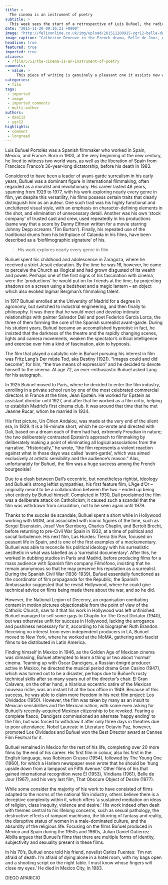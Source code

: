 ```yaml
---
title: >
  The cinema is an instrument of poetry
subtitle: >
  This week sees the start of a retrospective of Luis Buñuel, the radical Spanish filmmaker, at London’s ICA. We take a look at the director’s life and work, identifying the key themes at play in his films: sexuality, satire, and surrealism.
date: "2015-11-20 09:16:21 +0000"
image: "http://felixonline.co.uk/img/upload/201511200915-ygr12-belle-de-jour.jpg"
image_caption: "Catherine Deneuve in the French drama, Belle de Jour, directed by Buñuel in 1967."
headline: true
featured: true
imported: true
aliases:
 - /film/5751/the-cinema-is-an-instrument-of-poetry
comments:
 - value: >
     This piece of writing is genuinely a pleasant one it assists new web visitors, who are wishing for blogging. <br>nike air max zwart met tijgerprint http://www.webenco.nl/?nl-nike-air-max-zwart-met-tijgerprint-17525.html,} <br>nba 2k16 mt locker codes http://grandiosen.mixxt.at/networks/blog/post.teamlove.teamlove:54,Your tips is amazingly intriguing.| <br>nba 2k16 mt generator no survey http://www.woostergrapevine.com/blog/view/id_17182/title_2k16-mt-good-video-games-that-can-give-hours/,Extremely individual friendly website. Tremendous information offered on few clicks on <br>madden 17 news http://explicitty.com/blogs/834/5056/madden-nfl-17-coins-and-the-three-point-shootout,Do the write thing essay examples http://www.applyonlineessaywritingcompanies.xyz/thesis-network-intrusion-detection-system - Thesis network intrusion detection system, Resume for mba admission sample Essay on gun control in canada http://www.anycompanythatcanhelpothersindissertation.xyz/writing-personal-response-essay - Writing personal response
categories:
 - film
tags:
 - imported
 - image
 - imported_comments
 - multi-author
authors:
 - daa112
 - ygr12
highlights:
 - comment
 - longread
---
```


Luis Buñuel Portolés was a Spanish filmmaker who worked in Spain, Mexico, and France. Born in 1900, at the very beginning of the new century, he lived to witness two world wars, as well as the liberation of Spain from Francisco Franco’s 36-year-long dictatorship, before his death in 1983.

Considered to have been a leader of avant-garde surrealism in his early years, Buñuel was a dominant figure in international filmmaking, often regarded as a moralist and revolutionary. His career lasted 48 years, spanning from 1929 to 1977, with his work exploring nearly every genre in film, yet despite this versatility, his films possess certain traits that clearly distinguish him as an auteur. One such trait was his highly functional and uncluttered visual style, with an emphasis on character-defining elements in the shot, and elimination of unnecessary detail. Another was his own ‘stock company’ of trusted cast and crew, used repeatedly in his productions (same way that a score by Danny Elfman written for a movie starring Johnny Depp screams ‘Tim Burton’). Finally, his repeated use of the traditional drums from his birthplace of Calanda in his films, have been described as a ‘biofilmographic signature’ of his.

> His work explores nearly every genre in film

Buñuel spent his childhood and adolescence in Zaragoza, where he received a strict Jesuit education. By the time he was 16, however, he came to perceive the Church as illogical and had grown disgusted of its wealth and power. Perhaps one of the first signs of his fascination with cinema, were the ‘productions’ he would put on for friends at the time, by projecting shadows on a screen using a bedsheet and a magic lantern – an object which also evoked Ingmar Bergman’s filmmaking talent.

In 1917 Buñuel enrolled at the University of Madrid for a degree in agronomy, but switched to industrial engineering, and then finally to philosophy. It was there that he would meet and develop intimate relationships with painter Salvador Dalí and poet Federico García Lorca, the three of them forming the core of the Spanish surrealist avant-garde. During his student years, Buñuel became an accomplished hypnotist: in fact, he insisted that the darkness of the theatre and the rapidly changing scenes, lights and camera movements, weaken the spectator’s critical intelligence and exercise over him a kind of fascination, akin to hypnosis.

The film that played a catalytic role in Buñuel pursuing his interest in film was Fritz Lang’s Der müde Tod, aka Destiny (1921). “Images could and did become”, for him, “the true means of expression” and he decided to devote himself to the cinema. At age 72, an ever-enthusiastic Buñuel asked Lang for his autograph.

In 1925 Buñuel moved to Paris, where he decided to enter the film industry, enrolling in a private school run by one of the most celebrated commercial directors in France at the time, Jean Epstein. He worked for Epstein as assistant director until 1927, and after that he worked as a film critic, helping to establish Madrid’s first cinema club. It was around that time that he met Jeanne Rucar, whom he married in 1934.

His first picture, Un Chien Andalou, was made at the very end of the silent era, in 1929. It is a 16-minute short, which he co-wrote and directed with Dalí, based on a dream each of them had had, extremely Freudian in nature; the two deliberately contrasted Epstein’s approach to filmmaking by deliberately making a point of eliminating all logical associations from the narrative. “Historically,” he wrote, “the film represents a violent reaction against what in those days was called ‘avant-garde’, which was aimed exclusively at artistic sensibility and the audience’s reason.” Alas, unfortunately for Buñuel, the film was a huge success among the French bourgeoisie!

Due to a clash between Dalí’s eccentric, but nonetheless rightist, ideology and Buñuel’s strong leftist sympathies, his first feature film, L’Age d’Or – originally meant to be a collaboration between the two – ended up being shot entirely by Buñuel himself. Completed in 1930, Dalí proclaimed the film was a deliberate attack on Catholicism; it caused such a scandal that the film was withdrawn from circulation, not to be seen again until 1979.

Thanks to the succès de scandale, Buñuel spent a short while in Hollywood working with MGM, and associated with iconic figures of the time, such as Sergei Eisenstein, Josef Von Sternberg, Charles Chaplin, and Bertolt Brecht, before returning to pre-Civil War Spain in 1932, at a time of political and social turbulence. His next film, Las Hurdes: Tierra Sin Pan, focused on peasant life in Spain, and is one of the first examples of a mockumentary. Buñuel was able to reconcile his political ideology with his surrealistic aesthetic in what was labelled as a ‘surrealist documentary’. After this, he worked in dubbing studios in Paris and Madrid, before producing films for a mass audience with Spanish film company Filmófono, insisting that he remain anonymous so that he may preserve his reputation as a surrealist. During the Spanish Civil War (1936-1939), Buñuel essentially functioned as the coordinator of film propaganda for the Republic; the Spanish Ambassador suggested that he revisit Hollywood, where he could give technical advice on films being made there about the war, and so he did.

However, the National Legion of Decency, an organisation combating content in motion pictures objectionable from the point of view of the Catholic Church, saw to it that his work in Hollywood was left unfinished. Buñuel managed to sell some gags to Chaplin for The Great Dictator (1940), but was otherwise unfit for success in Hollywood, lacking the arrogance and pushiness necessary for it, according to his biographer Ruth Brandon. Receiving no interest from even independent producers in LA, Buñuel moved to New York, where he worked at the MoMA, gathering anti-fascist films to be distributed in Latin America.

Finding himself in Mexico in 1946, as the Golden Age of Mexican cinema was climaxing, Buñuel attempted to learn a thing or two about ‘normal’ cinema. Teaming up with Óscar Dancigers, a Russian émigré producer active in Mexico, he directed the musical period drama Gran Casino (1947), which was turned out to be a disaster, perhaps due to Buñuel’s rusty technical skills after so many years out of the director’s chair. El Gran Calavera, on the other hand, a hilarious eccentric satire of the Mexican nouveau riche, was an instant hit at the box office in 1949. Because of this success, he was able to claim more freedom in his next film project: Los Olvidados (1950). However, the film was taken by many as an insult to Mexican sensibilities and the Mexican nation, with some even asking for Buñuel’s recently-acquired Mexican citizenship to be revoked. Fearing a complete fiasco, Dancigers commissioned an alternate ‘happy ending’ to the film, but was forced to withdraw it after only three days in theatres due to poor attendance. Nobel Laureate in Literature Octavio Paz, however, promoted Los Olvidados and Buñuel won the Best Director award at Cannes Film Fesitval for it.

Buñuel remained in Mexico for the rest of his life, completing over 20 more films by the end of his career. His first film in colour, also his first in the English language, was Robinson Crusoe (1954), followed by The Young One (1960), for which a Harlem newspaper even wrote that he should be ‘hung upside down from a lamppost on Fifth Avenue.’ Other films of his that gained international recognition were Él (1953), Viridiana (1961), Belle de Jour (1967), and his very last film, That Obscure Object of Desire (1977).

While some consider the majority of his work to have consisted of films adapted to the norms of the national film industry, others believe there is a deceptive complexity within it, which offers ‘a sustained mediation on ideas of religion, class inequity, violence and desire.’ His work indeed often dealt with themes central to his lifelong concerns, such as sexual pathology, the destructive effects of rampant machismo, the blurring of fantasy and reality, the disruptive status of women in a male-dominated culture, and the absurdity of the religious life. Focusing on the films Buñuel produced in Mexico and Spain during the 1950s and 1960s, Julian Daniel Gutierrez-Albilla argues that Bunuel’s films that there are multiple forms of identity, subjectivity and sexuality present in these films.

In his 70’s, Buñuel once told his friend, novelist Carlos Fuentes: ‘I’m not afraid of death. I’m afraid of dying alone in a hotel room, with my bags open and a shooting script on the night table. I must know whose fingers will close my eyes.’ He died in Mexico City, in 1983.

DIEGO APARICIO
